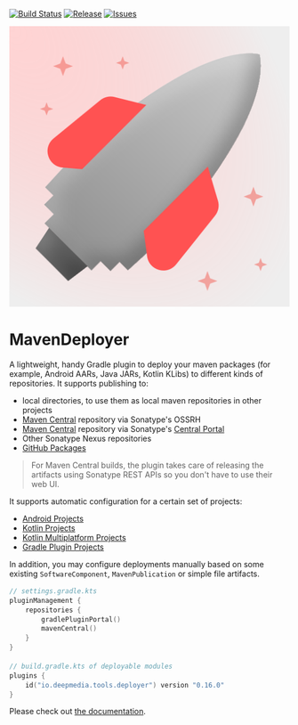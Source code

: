 [![Build Status](https://github.com/deepmedia/MavenDeployer/actions/workflows/build.yml/badge.svg?event=push)](https://github.com/deepmedia/MavenDeployer/actions)
[![Release](https://img.shields.io/github/release/deepmedia/MavenDeployer.svg)](https://github.com/deepmedia/MavenDeployer/releases)
[![Issues](https://img.shields.io/github/issues-raw/deepmedia/MavenDeployer.svg)](https://github.com/deepmedia/MavenDeployer/issues)

![Project logo](assets/logo.svg)

# MavenDeployer

A lightweight, handy Gradle plugin to deploy your maven packages (for example, Android AARs, Java JARs, Kotlin KLibs)
to different kinds of repositories. It supports publishing to:
- local directories, to use them as local maven repositories in other projects
- [Maven Central](https://central.sonatype.com/) repository via Sonatype's OSSRH
- [Maven Central](https://central.sonatype.com/) repository via Sonatype's [Central Portal](https://central.sonatype.org/register/central-portal/)
- Other Sonatype Nexus repositories
- [GitHub Packages](https://docs.github.com/en/packages)

> For Maven Central builds, the plugin takes care of releasing the artifacts using Sonatype REST APIs so you don't have to use their web UI. 


It supports automatic configuration for a certain set of projects:

- [Android Projects](https://opensource.deepmedia.io/deployer/artifacts#android-projects)
- [Kotlin Projects](https://opensource.deepmedia.io/deployer/artifacts#kotlin-regular-projects)
- [Kotlin Multiplatform Projects](https://opensource.deepmedia.io/deployer/artifacts#kotlin-multiplatform-projects)
- [Gradle Plugin Projects](https://opensource.deepmedia.io/deployer/artifacts#gradle-plugin-projects)

In addition, you may configure deployments manually based on some existing `SoftwareComponent`, `MavenPublication` or simple file artifacts.

```kotlin
// settings.gradle.kts
pluginManagement {
    repositories {
        gradlePluginPortal()
        mavenCentral()
    }
}

// build.gradle.kts of deployable modules
plugins {
    id("io.deepmedia.tools.deployer") version "0.16.0"
}
```

Please check out [the documentation](https://opensource.deepmedia.io/deployer).
